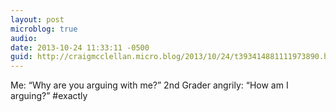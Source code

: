 ```yaml
---
layout: post
microblog: true
audio: 
date: 2013-10-24 11:33:11 -0500
guid: http://craigmcclellan.micro.blog/2013/10/24/t393414881111973890.html
---
```

Me: “Why are you arguing with me?”
2nd Grader angrily: “How am I arguing?”
#exactly
